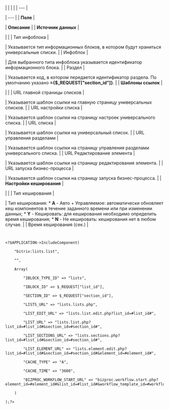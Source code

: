 |  |  |  |
| --- |

| --- |
| **Поле** |

| **Описание** |
| **Источник данных** |

| |
| Тип инфоблока |

| Указывается тип информационных блоков, в котором будут храниться универсальные списки. |
| Инфоблок |

| Для выбранного типа инфоблока указывается идентификатор информационного блока. |
| Раздел |

| Указывается код, в котором передается идентификатор раздела. По умолчанию указано **={$\_REQUEST["section\_id"]}**. |
| **Шаблоны ссылок** |

| |
| URL главной страницы списков |

| Указывается шаблон ссылки на главную страницу универсальных списков. |
| URL настройки списка |

| Указывается шаблон ссылки на страницу настроек универсального списка. |
| URL списка |

| Указывается шаблон ссылки на универсальный список. |
| URL управления разделами |

| Указывается шаблон ссылки на страницу управления разделами универсального списка. |
| URL Редактирование элемента |

| Указывается шаблон ссылки на страницу редактирования элемента. |
| URL запуска бизнес-процесса |

| Указывается шаблон ссылки на страницу запуска бизнес-процесса. |
| **Настройки кеширования** |

| |
| Тип кеширования |

| Тип кеширования:  * **A** - Авто + Управляемое: автоматически обновляет кеш компонентов в течение заданного времени или при изменении данных; * **Y** - Кешировать: для кеширования необходимо определить время кеширования; * **N** - Не кешировать: кеширования нет в любом случае. |
| Время кеширования (сек.) |

```


<?$APPLICATION->IncludeComponent(

	"bitrix:lists.list",

	"",

	Array(

		"IBLOCK_TYPE_ID" => "lists",

		"IBLOCK_ID" => $_REQUEST["list_id"],

		"SECTION_ID" => $_REQUEST["section_id"],

		"LISTS_URL" => "lists.lists.php",

		"LIST_EDIT_URL" => "lists.list.edit.php?list_id=#list_id#",

		"LIST_URL" => "lists.list.php?list_id=#list_id#&section_id=#section_id#",

		"LIST_SECTIONS_URL" => "lists.sections.php?list_id=#list_id#&section_id=#section_id#",

		"LIST_ELEMENT_URL" => "lists.element.edit.php?list_id=#list_id#&section_id=#section_id#&element_id=#element_id#",

		"CACHE_TYPE" => "A",

		"CACHE_TIME" => "3600",

		"BIZPROC_WORKFLOW_START_URL" => "bizproc.workflow.start.php?element_id=#element_id#&list_id=#list_id#&workflow_template_id=#workflow_template_id#"

	)

);?>


```